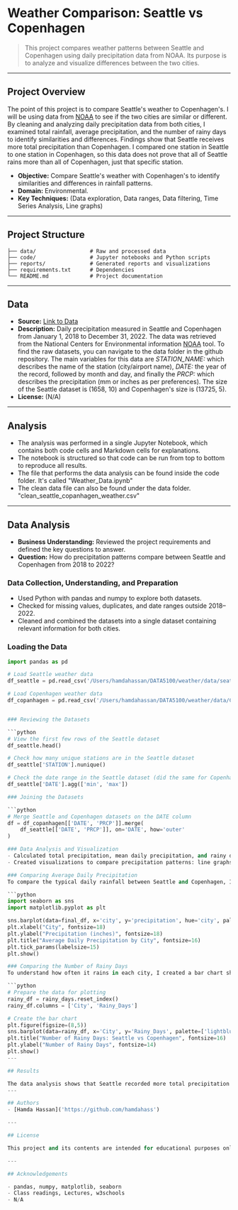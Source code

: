 # Weather Comparison: Seattle vs Copenhagen

> This project compares weather patterns between Seattle and Copenhagen using daily precipitation data from NOAA. Its purpose is to analyze and visualize differences between the two cities.

---

## Project Overview

The point of this project is to compare Seattle's weather to Copenhagen's. I will be using data from
[NOAA](https://www.ncei.noaa.gov/cdo-web/search?datasetid=GHCND) to see if the two cities are similar or different. By cleaning and analyzing daily precipitation data from both cities, I examined total rainfall, average precipitation, and the number of rainy days to identify similarities and differences. Findings show that Seattle receives more total precipitation than Copenhagen. I compared one station in Seattle to one station in Copenhagen, so this data does not prove that all of Seattle rains more than all of Copenhagen, just that specific station.

- **Objective:** Compare Seattle's weather with Copenhagen's to identify similarities and differences in rainfall patterns.
- **Domain:** Environmental.
- **Key Techniques:** (Data exploration, Data ranges, Data filtering, Time Series Analysis, Line graphs)

---

## Project Structure

```
├── data/                 # Raw and processed data
├── code/                 # Jupyter notebooks and Python scripts
├── reports/              # Generated reports and visualizations
├── requirements.txt      # Dependencies
└── README.md             # Project documentation
```

---

## Data

- **Source:** [Link to Data]('DATA5100/weather/data')
- **Description:** Daily precipitation measured in Seattle and Copenhagen from January 1, 2018 to December 31, 2022. The data was retrieved from the National Centers for Environmental information [NOAA](https://www.ncei.noaa.gov/cdo-web/search?datasetid=GHCND) tool. To find the raw datasets, you can navigate to the data folder in the github repository. The main variables for this data are *STATION_NAME:* which describes the name of the station (city/airport name), *DATE:* the year of the record, followed by month and day, and finally the *PRCP:* which describes the precipitation (mm or inches as per preferences). The size of the Seattle dataset is (1658, 10) and Copenhagen's size is (13725, 5).
- **License:** (N/A)

---

## Analysis

- The analysis was performed in a single Jupyter Notebook, which contains both code cells and Markdown cells for explanations.
- The notebook is structured so that code can be run from top to bottom to reproduce all results.
- The file that performs the data analysis can be found inside the code folder. It's called "Weather_Data.ipynb"
- The clean data file can also be found under the data folder. "clean_seattle_copanhagen_weather.csv"

---

## Data Analysis

- **Business Understanding:** Reviewed the project requirements and defined the key questions to answer.
- **Question:** How do precipitation patterns compare between Seattle and Copenhagen from 2018 to 2022?

### Data Collection, Understanding, and Preparation
- Used Python with pandas and numpy to explore both datasets.
- Checked for missing values, duplicates, and date ranges outside 2018–2022.
- Cleaned and combined the datasets into a single dataset containing relevant information for both cities.

### Loading the Data
```python
import pandas as pd

# Load Seattle weather data
df_seattle = pd.read_csv('/Users/hamdahassan/DATA5100/weather/data/seattle_rain.csv')

# Load Copenhagen weather data
df_copanhagen = pd.read_csv('/Users/hamdahassan/DATA5100/weather/data/Copanhagen_rain.csv')


### Reviewing the Datasets

```python
# View the first few rows of the Seattle dataset
df_seattle.head()

# Check how many unique stations are in the Seattle dataset
df_seattle['STATION'].nunique()

# Check the date range in the Seattle dataset (did the same for Copenhagen as well)
df_seattle['DATE'].agg(['min', 'max'])

### Joining the Datasets

```python
# Merge Seattle and Copenhagen datasets on the DATE column
df = df_copanhagen[['DATE', 'PRCP']].merge(
    df_seattle[['DATE', 'PRCP']], on='DATE', how='outer'
)

### Data Analysis and Visualization
- Calculated total precipitation, mean daily precipitation, and rainy days for each city.
- Created visualizations to compare precipitation patterns: line graphs for daily trends, bar charts for total precipitation and rainy days.

### Comparing Average Daily Precipitation
To compare the typical daily rainfall between Seattle and Copenhagen, I created a bar chart showing the average precipitation for each city. This visualization makes it easy to see which city generally receives more rain per day.

```python
import seaborn as sns
import matplotlib.pyplot as plt

sns.barplot(data=final_df, x='city', y='precipitation', hue='city', palette=['skyblue', 'lightgreen'])
plt.xlabel("City", fontsize=18)
plt.ylabel("Precipitation (inches)", fontsize=18)
plt.title("Average Daily Precipitation by City", fontsize=16)
plt.tick_params(labelsize=15)
plt.show()

### Comparing the Number of Rainy Days
To understand how often it rains in each city, I created a bar chart showing the total number of rainy days for Seattle and Copenhagen. This helps highlight the frequency of rainfall.

```python
# Prepare the data for plotting
rainy_df = rainy_days.reset_index()
rainy_df.columns = ['City', 'Rainy_Days']

# Create the bar chart
plt.figure(figsize=(8,5))
sns.barplot(data=rainy_df, x='City', y='Rainy_Days', palette=['lightblue','lightgreen'])
plt.title("Number of Rainy Days: Seattle vs Copenhagen", fontsize=16)
plt.ylabel("Number of Rainy Days", fontsize=14)
plt.show()
---

## Results

The data analysis shows that Seattle recorded more total precipitation than Copenhagen (196.17 inches vs. 115.66 inches). Seattle also had more rainy days (1,018 vs. 777) during the period examined. This does not mean that all of Seattle receives more rain than all of Copenhagen—only that the specific Seattle station measured more rainfall than the Copenhagen station included in our analysis.
---

## Authors
- [Hamda Hassan]('https://github.com/hamdahass')

---

## License

This project and its contents are intended for educational purposes only

---

## Acknowledgements

- pandas, numpy, matplotlib, seaborn
- Class readings, Lectures, w3schools
- N/A
